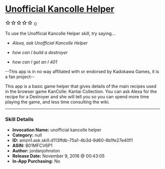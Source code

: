 # [Unofficial Kancolle Helper](http://alexa.amazon.com/#skills/amzn1.ask.skill.d113ffdb-75a1-4b3d-9d60-8b1fe27e40f1)
![0 stars](../../images/ic_star_border_black_18dp_1x.png)![0 stars](../../images/ic_star_border_black_18dp_1x.png)![0 stars](../../images/ic_star_border_black_18dp_1x.png)![0 stars](../../images/ic_star_border_black_18dp_1x.png)![0 stars](../../images/ic_star_border_black_18dp_1x.png) 0

To use the Unofficial Kancolle Helper skill, try saying...

* *Alexa, ask Unofficial Kancolle Helper*

* *how can I build a destroyer*

* *how can I get an I 401*

--This app is in no way affiliated with or endorsed by Kadokawa Games, it is a fan project--

This app is a basic game helper that gives details of the main recipes used in the browser game KanColle: Kantai Collection.
You can ask Alexa for the recipe for a Destroyer and she will tell you so you can spend more time playing the game, and less time consulting the wiki.

***

### Skill Details

* **Invocation Name:** unofficial kancolle helper
* **Category:** null
* **ID:** amzn1.ask.skill.d113ffdb-75a1-4b3d-9d60-8b1fe27e40f1
* **ASIN:** B01MFCV6P1
* **Author:** jordanjohnston
* **Release Date:** November 9, 2016 @ 00:43:05
* **In-App Purchasing:** No

